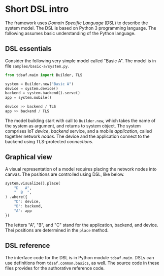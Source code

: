 # Short DSL intro

The framework uses _Domain Specific Language_ (DSL) to describe the system model.
The DSL is based on Python 3 programming language.
The following assumes basic understanding of the Python language.

## DSL essentials

Consider the following very simple model called "Basic A".
The model is in file `samples/basic-a/system.py`.

```python
from tdsaf.main import Builder, TLS

system = Builder.new("Basic A")
device = system.device()
backend = system.backend().serve()
app = system.mobile()

device >> backend / TLS
app >> backend / TLS
```

The model building start with call to `Builder.new`, which takes the name of the system as argument, and returns to system object.
The system comprises IoT _device_, _backend_ service, and a mobile _application_, called together network _nodes_. 
The device and the application connect to the backend using TLS-protected _connections_.

## Graphical view

A visual representation of a model requires placing the network nodes into canvas.
The positions are controlled using DSL, like below.

```python
system.visualize().place(
    "D   A",
    "  B  ",
) .where({
    "D": device,
    "B": backend,
    "A": app
})
```

The letters "A", "B", and "C" stand for the application, backend, and device.
Thei positions are determined in the `place` method.

## DSL reference

The interface code for the DSL is in Python module `tdsaf.main`.
DSLs can use definitions from `tdsaf.common.basics`, as well.
The source code in these files provides for the authorative reference code.

